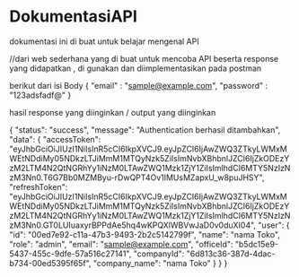 # DokumentasiAPI
dokumentasi ini di buat untuk belajar mengenal API


//dari web sederhana yang di buat untuk mencoba API beserta response yang didapatkan , di gunakan dan diimplementasikan pada postman

berikut dari isi Body 
{
    "email" : "sample@example.com",
    "password" : "123adsfadf@"
}

hasil response yang diinginkan / output yang diinginkan

{
    "status": "success",
    "message": "Authentication berhasil ditambahkan",
    "data": {
        "accessToken": "eyJhbGciOiJIUzI1NiIsInR5cCI6IkpXVCJ9.eyJpZCI6IjAwZWQ3ZTkyLWMxMWEtNDdiMy05NDkzLTJiMmM1MTQyNzk5ZiIsImNvbXBhbnlJZCI6IjZkODEzYzM2LTM4N2QtNGRhYy1iNzM0LTAwZWQ1Mzk1ZjY1ZiIsImlhdCI6MTY5NzIzNzM3Nn0.T6G7Bb0MZMByu-rDwQPT4Ov1IMUsMZapxU_w8puJHSY",
        "refreshToken": "eyJhbGciOiJIUzI1NiIsInR5cCI6IkpXVCJ9.eyJpZCI6IjAwZWQ3ZTkyLWMxMWEtNDdiMy05NDkzLTJiMmM1MTQyNzk5ZiIsImNvbXBhbnlJZCI6IjZkODEzYzM2LTM4N2QtNGRhYy1iNzM0LTAwZWQ1Mzk1ZjY1ZiIsImlhdCI6MTY5NzIzNzM3Nn0.GT0LUIuaxyrBPPdAe5hq4wKPQXlWBVwJaD0v0duXI04",
        "user": {
            "id": "00ed7e92-c11a-47b3-9493-2b2c5142799f",
            "name": "nama Toko",
            "role": "admin",
            "email": "sample@example.com",
            "officeId": "b5dc15e9-5437-455c-9dfe-57a516c27141",
            "companyId": "6d813c36-387d-4dac-b734-00ed5395f65f",
            "company_name": "nama Toko"
        }
    }
}
